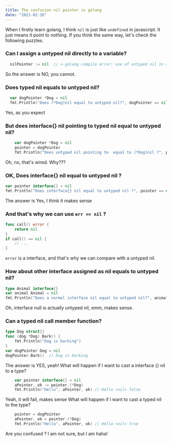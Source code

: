 ```yaml
---
title: The confusion nil pointer in golang
date: "2021-02-26"
---
```


When I firstly learn golang, I think `nil` is just like `undefined` in javascript. It just means it point to nothing.
If you think the same way, let's check the following puzzles.

### Can I assign a untyped nil directly to a variable?

```go
  nilPointer := nil  // <-golang compile error: use of untyped nil in assignment
```

So the answer is NO, you cannot.

### Does typed nil equals to untyped nil?

```go
  var dogPointer *Dog = nil
  fmt.Println("Does (*Dog)nil equal to untyped nil?", dogPointer == nil)  // Does (*Dog)nil equal to untyped nil? true
```

Yes, as you expect

### But dees interface{} nil pointing to typed nil equal to untyped nil?

```go
	var dogPointer *Dog = nil
	pointer = dogPointer
	fmt.Println("Dees untyped nil pointing to  equal to (*Dog)nil ?", pointer == nil) // Does (*Dog)nil equal to untyped nil? true
```

Oh, no, that's wired. Why???

### OK, Does interface{} nil equal to untyped nil ?

```go
var pointer interface{} = nil
fmt.Println("Does interface{} nil equal to untyped nil ?", pointer == nil) // Does interface{} nil equal to untyped nil ? true
```

The answer is Yes, I think it makes sense

### And that's why we can use `err == nil` ?

```go
func call() error {
    return nil
}
if call() == nil {
    // ...
}
```

`error` is a interface, and that's why we can compare with a untyped nil.

### How about other interface assigned as nil equals to untyped nil?

```go
type Animal interface{}
var animal Animal = nil
fmt.Println("Does a normal interface nil equal to untyped nil?", animal == nil)  // Does a normal interface nil equal to untyped nil? true
```

Oh, interface null is actually untyped nil, emm, makes sense.

### Can a typed nil call member function?

```go
type Dog struct{}
func (dog *Dog) Bark() {
	fmt.Println("Dog is barking")
}
var dogPointer Dog = nil
dogPointer.Bark()  // Dog is barking
```

The answer is YES, yeah!
What will happen if I want to cast a interface {} nil to a type?

```go
    var pointer interface{} = nil
	aPointer, ok := pointer.(*Dog)
	fmt.Println("Hello", aPointer, ok) // Hello <nil> false
```

Yeah, it will fail, makes sense
What will happen if I want to cast a typed nil to the type?

```go
	pointer = dogPointer
	aPointer, ok = pointer.(*Dog)
	fmt.Println("Hello", aPointer, ok) // Hello <nil> true
```

Are you confused ? I am not sure, but I am haha!
